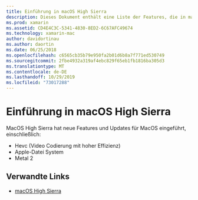 ```yaml
---
title: Einführung in macOS High Sierra
description: Dieses Dokument enthält eine Liste der Features, die in macOS High Sierra eingeführt und erweitert wurden, sowie Links zur Beschreibung des Updates von Apple.
ms.prod: xamarin
ms.assetid: CD4E4C3C-5341-4830-8ED2-6C67AFC49674
ms.technology: xamarin-mac
author: davidortinau
ms.author: daortin
ms.date: 06/25/2018
ms.openlocfilehash: c6565cb35b79e950fa2b01d6b8a7f771ed530749
ms.sourcegitcommit: 2fbe4932a319af4ebc829f65eb1fb1816ba305d3
ms.translationtype: MT
ms.contentlocale: de-DE
ms.lasthandoff: 10/29/2019
ms.locfileid: "73017288"
---
```

# <a name="introduction-to-macos-high-sierra"></a>Einführung in macOS High Sierra

MacOS High Sierra hat neue Features und Updates für MacOS eingeführt, einschließlich:

- Hevc (Video Codierung mit hoher Effizienz)
- Apple-Datei System
- Metal 2

## <a name="related-links"></a>Verwandte Links

- [macOS High Sierra](https://www.apple.com/macos/high-sierra/)
